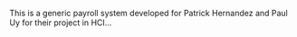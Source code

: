 This is a generic payroll system developed for Patrick Hernandez and Paul Uy for their project in HCI...